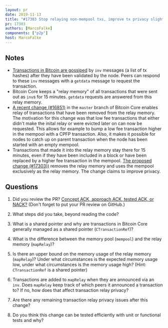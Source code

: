 ```yaml
---
layout: pr
date: 2019-11-13
title: "#17303 Stop relaying non-mempool txs, improve tx privacy slightly"
pr: 17303
authors: [MarcoFalke]
components: ["p2p"]
host: MarcoFalke
---
```


## Notes

- [Transactions in Bitcoin are gossiped](https://btcinformation.org/en/developer-guide#transaction-broadcasting) by
  `inv` messages (a list of tx hashes) after they have been validated by the node. Peers can respond to these `inv`
  messages with a `getdata` message to request the transaction.
- Bitcoin Core keeps a "relay memory" of all transactions that were sent out as `inv`s for 15 minutes. `getdata`
  requests are answered from this relay memory.
- [A recent change (#16851)](https://github.com/bitcoin/bitcoin/pull/16851) in the `master` branch of Bitcoin Core
  enables relay of transactions that have been removed from the relay memory. The motivation for this change was that
  low fee transactions that either didn't make the inital relay or were evicted later on can now be requested. This
  allows for example to bump a low fee transaction higher in the mempool with a CPFP transaction.
  Also, it makes it possible for nodes to catch up on parent transaction when the node has been started with an empty
  mempool.
- Transactions that made it into the relay memory stay there for 15 minutes, even if they have been included in a block
  or have been replaced by a higher fee transaction in the mempool. [The proposed change
  (#17303))](https://github.com/bitcoin/bitcoin/pull/17303) removes the relay memory and uses the mempool exclusively as
  the relay memory. The change claims to improve privacy.

## Questions

1. Did you review the PR? [Concept ACK, approach ACK, tested ACK, or
  NACK?](https://github.com/bitcoin/bitcoin/blob/master/CONTRIBUTING.md#peer-review)
  (Don't forget to put your PR review on GitHub.)

2. What steps did you take, beyond reading the code?

3. What is a shared pointer and why are transactions in Bitcoin Core generally managed as a shared pointer
   (`CTransactionRef`)?

4. What is the difference between the memory pool (`mempool`) and the relay memory (`mapRelay`)?

5. Is there an upper bound on the memory usage of the relay memory (`mapRelay`)? Under what circumstances is the expected
   memory usage low, under what circumstances is the memory usage high? (Hint: `CTransactionRef` is a shared pointer)

6. Transactions are added to `mapRelay` when they are announced via an `inv`. Does `mapRelay` keep track of which peers
   it announced a transaction to? If no, how does that affect transaction relay privacy?

7. Are there any remaining transaction relay privacy issues after this change?

8. Do you think this change can be tested efficiently with unit or functional tests and why?
